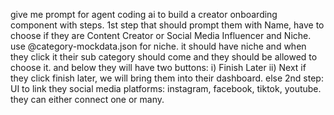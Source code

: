 give me prompt for agent coding ai to build a creator onboarding component with steps.
1st step that should prompt them with Name, have to choose if they are Content Creator or Social Media Influencer and Niche. use @category-mockdata.json for niche. it should have niche and when they click it their sub category should come and they should be allowed to choose it.
and below they will have two buttons: i) Finish Later ii) Next
if they click finish later, we will bring them into their dashboard.
else 2nd step: UI to link they social media platforms: instagram, facebook, tiktok, youtube. they can either connect one or many.
